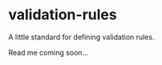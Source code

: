 validation-rules
================

A little standard for defining validation rules.

Read me coming soon...